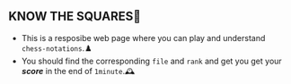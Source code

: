 ## KNOW THE SQUARES🎯

- This is a resposibe web page where you can play and understand `chess-notations`.♟️
- You should find the corresponding `file` and `rank` and get you get your ***score*** in the end of `1minute`.🕰️
